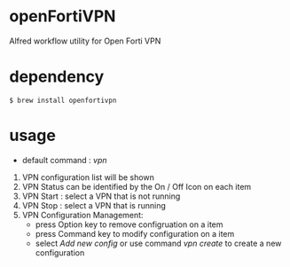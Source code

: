 # openFortiVPN
Alfred workflow utility for Open Forti VPN

# dependency
```
$ brew install openfortivpn
```

# usage
- default command : _vpn_
1. VPN configuration list will be shown
2. VPN Status can be identified by the On / Off Icon on each item
3. VPN Start : select a VPN that is not running
4. VPN Stop : select a VPN that is running
5. VPN Configuration Management: 
   - press Option key to remove configruation on a item
   - press Command key to modify configuration on a item
   - select _Add new config_ or use command _vpn create_ to create a new configuration